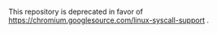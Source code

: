 This repository is deprecated in favor of https://chromium.googlesource.com/linux-syscall-support .
